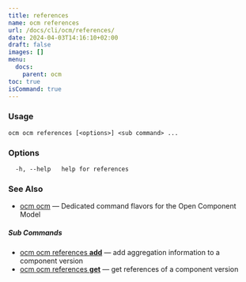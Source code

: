 ```yaml
---
title: references
name: ocm references
url: /docs/cli/ocm/references/
date: 2024-04-03T14:16:10+02:00
draft: false
images: []
menu:
  docs:
    parent: ocm
toc: true
isCommand: true
---
```

### Usage

```
ocm ocm references [<options>] <sub command> ...
```

### Options

```
  -h, --help   help for references
```

### See Also

* [ocm ocm](/docs/cli/cli)	 &mdash; Dedicated command flavors for the Open Component Model


##### Sub Commands

* [ocm ocm references <b>add</b>](/docs/cli/cli/references/add)	 &mdash; add aggregation information to a component version
* [ocm ocm references <b>get</b>](/docs/cli/cli/references/get)	 &mdash; get references of a component version


